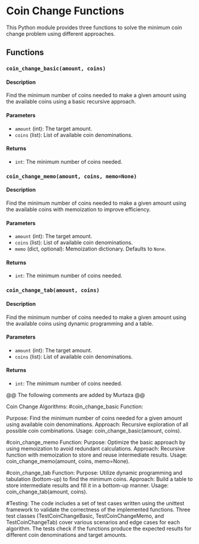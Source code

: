 # Coin Change Functions

This Python module provides three functions to solve the minimum coin change problem using different approaches.

## Functions

### `coin_change_basic(amount, coins)`

#### Description

Find the minimum number of coins needed to make a given amount using the available coins using a basic recursive approach.

#### Parameters

- `amount` (int): The target amount.
- `coins` (list): List of available coin denominations.

#### Returns

- `int`: The minimum number of coins needed.

### `coin_change_memo(amount, coins, memo=None)`

#### Description

Find the minimum number of coins needed to make a given amount using the available coins with memoization to improve efficiency.

#### Parameters

- `amount` (int): The target amount.
- `coins` (list): List of available coin denominations.
- `memo` (dict, optional): Memoization dictionary. Defaults to `None`.

#### Returns

- `int`: The minimum number of coins needed.

### `coin_change_tab(amount, coins)`

#### Description

Find the minimum number of coins needed to make a given amount using the available coins using dynamic programming and a table.

#### Parameters

- `amount` (int): The target amount.
- `coins` (list): List of available coin denominations.

#### Returns

- `int`: The minimum number of coins needed.


@@ The following comments are added by Murtaza @@

Coin Change Algorithms:
#coin_change_basic Function:

Purpose: Find the minimum number of coins needed for a given amount using available coin denominations.
Approach: Recursive exploration of all possible coin combinations.
Usage: coin_change_basic(amount, coins).

#coin_change_memo Function:
Purpose: Optimize the basic approach by using memoization to avoid redundant calculations.
Approach: Recursive function with memoization to store and reuse intermediate results.
Usage: coin_change_memo(amount, coins, memo=None).

#coin_change_tab Function:
Purpose: Utilize dynamic programming and tabulation (bottom-up) to find the minimum coins.
Approach: Build a table to store intermediate results and fill it in a bottom-up manner.
Usage: coin_change_tab(amount, coins).

#Testing:
The code includes a set of test cases written using the unittest framework to validate the correctness of the implemented functions.
Three test classes (TestCoinChangeBasic, TestCoinChangeMemo, and TestCoinChangeTab) cover various scenarios and edge cases for each algorithm.
The tests check if the functions produce the expected results for different coin denominations and target amounts.
